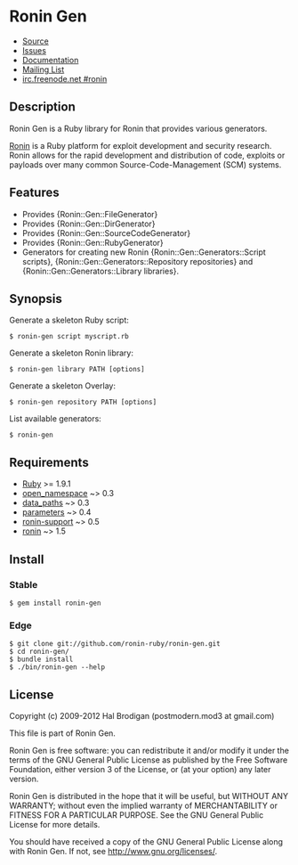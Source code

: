 # Ronin Gen

* [Source](https://github.com/ronin-ruby/ronin-gen)
* [Issues](https://github.com/ronin-ruby/ronin-gen/issues)
* [Documentation](http://ronin-ruby.github.com/docs/ronin-gen/frames)
* [Mailing List](https://groups.google.com/group/ronin-ruby)
* [irc.freenode.net #ronin](http://ronin-ruby.github.com/irc/)

## Description

Ronin Gen is a Ruby library for Ronin that provides various generators.

[Ronin] is a Ruby platform for exploit development and security research.
Ronin allows for the rapid development and distribution of code, exploits
or payloads over many common Source-Code-Management (SCM) systems.

## Features

* Provides {Ronin::Gen::FileGenerator}
* Provides {Ronin::Gen::DirGenerator}
* Provides {Ronin::Gen::SourceCodeGenerator}
* Provides {Ronin::Gen::RubyGenerator}
* Generators for creating new Ronin
  {Ronin::Gen::Generators::Script scripts},
  {Ronin::Gen::Generators::Repository repositories} and
  {Ronin::Gen::Generators::Library libraries}.

## Synopsis

Generate a skeleton Ruby script:

    $ ronin-gen script myscript.rb

Generate a skeleton Ronin library:

    $ ronin-gen library PATH [options]

Generate a skeleton Overlay:

    $ ronin-gen repository PATH [options]

List available generators:

    $ ronin-gen

## Requirements

* [Ruby] >= 1.9.1
* [open_namespace] ~> 0.3
* [data_paths] ~> 0.3
* [parameters] ~> 0.4
* [ronin-support] ~> 0.5
* [ronin] ~> 1.5

## Install

### Stable

    $ gem install ronin-gen

### Edge

    $ git clone git://github.com/ronin-ruby/ronin-gen.git
    $ cd ronin-gen/
    $ bundle install
    $ ./bin/ronin-gen --help

## License

Copyright (c) 2009-2012 Hal Brodigan (postmodern.mod3 at gmail.com)

This file is part of Ronin Gen.

Ronin Gen is free software: you can redistribute it and/or modify
it under the terms of the GNU General Public License as published by
the Free Software Foundation, either version 3 of the License, or
(at your option) any later version.

Ronin Gen is distributed in the hope that it will be useful,
but WITHOUT ANY WARRANTY; without even the implied warranty of
MERCHANTABILITY or FITNESS FOR A PARTICULAR PURPOSE.  See the
GNU General Public License for more details.

You should have received a copy of the GNU General Public License
along with Ronin Gen.  If not, see <http://www.gnu.org/licenses/>.

[Ruby]: http://www.ruby-lang.org
[Ronin]: http://ronin-ruby.github.com/

[open_namespace]: https://github.com/postmodern/open_namespace#readme
[data_paths]: https://github.com/postmodern/data_paths#readme
[parameters]: https://github.com/postmodern/parameters#readme
[ronin-support]: https://github.com/ronin-ruby/ronin-support#readme
[ronin]: https://github.com/ronin-ruby/ronin#readme
